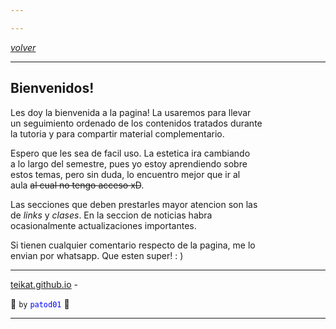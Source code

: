 ```yaml
---

---
```


<link rel="icon" href="/etc/icon.png">

[*volver*][teikat]

---

## Bienvenidos!

Les doy la bienvenida a la pagina! La usaremos para llevar <br>
un seguimiento ordenado de los contenidos tratados durante <br>
la tutoria y para compartir material complementario.

Espero que les sea de facil uso. La estetica ira cambiando <br>
a lo largo del semestre, pues yo estoy aprendiendo sobre <br>
estos temas, pero sin duda, lo encuentro mejor que ir al <br>
aula ~~al cual no tengo acceso xD~~.

Las secciones que deben prestarles mayor atencion son las <br>
de *links* y *clases*. En la seccion de noticias habra <br>
ocasionalmente actualizaciones importantes.

Si tienen cualquier comentario respecto de la pagina, me lo <br>
envian por whatsapp. Que esten super! : )

---

[teikat.github.io][teikat] - <span id="herobrine"></span>

:ghost: `by` <span style="color: blue;">`patod01`</span> :ghost:

[teikat]: https://teikat.github.io

---

<script type="text/javascript" src="/herobrine.js"></script>
